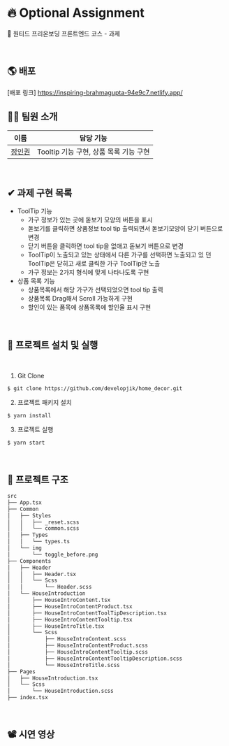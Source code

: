 # 🔥 Optional Assignment

🧱 원티드 프리온보딩 프론트엔드 코스 - 과제

<br/>

## 🌎 배포

[배포 링크]
https://inspiring-brahmagupta-94e9c7.netlify.app/
<br/>

## 👋🏻 팀원 소개

| 이름                                       | 담당 기능                                                          |
| ------------------------------------------ | ------------------------------------------------------------------ |
| [정인권](https://github.com/developjik)    | Tooltip 기능 구현, 상품 목록 기능 구현  |

<br/>

## ✔ 과제 구현 목록
- ToolTip 기능
  - 가구 정보가 있는 곳에 돋보기 모양의 버튼을 표시
  - 돋보기를 클릭하면 상품정보 tool tip 출력되면서 돋보기모양이 닫기 버튼으로 변경
  - 닫기 버튼을 클릭하면 tool tip을 없애고 돋보기 버튼으로 변경
  - ToolTip이 노출되고 있는 상태에서 다른 가구를 선택하면 노출되고 있 던 ToolTip은 닫히고 새로 클릭한 가구 ToolTip만 노출
  - 가구 정보는 2가지 형식에 맞게 나타나도록 구현
- 상품 목록 기능
  - 상품목록에서 해당 가구가 선택되었으면 tool tip 출력
  - 상품목록 Drag해서 Scroll 가능하게 구현
  - 할인이 있는 품목에 상품목록에 할인율 표시 구현

<br/>

## 🚀 프로젝트 설치 및 실행

<br/>

1. Git Clone

```plaintext
$ git clone https://github.com/developjik/home_decor.git
```

2. 프로젝트 패키지 설치

```plaintext
$ yarn install
```

3. 프로젝트 실행

```plaintext
$ yarn start
```

<br/>

## 🌲 프로젝트 구조
```bash
src
├── App.tsx
├── Common
│   ├── Styles
│   │   ├── _reset.scss
│   │   └── common.scss
│   ├── Types
│   │   └── types.ts
│   └── img
│       └── toggle_before.png
├── Components
│   ├── Header
│   │   ├── Header.tsx
│   │   └── Scss
│   │       └── Header.scss
│   └── HouseIntroduction
│       ├── HouseIntroContent.tsx
│       ├── HouseIntroContentProduct.tsx
│       ├── HouseIntroContentToolTipDescription.tsx
│       ├── HouseIntroContentTooltip.tsx
│       ├── HouseIntroTitle.tsx
│       └── Scss
│           ├── HouseIntroContent.scss
│           ├── HouseIntroContentProduct.scss
│           ├── HouseIntroContentTooltip.scss
│           ├── HouseIntroContentTooltipDescription.scss
│           └── HouseIntroTitle.scss
├── Pages
│   ├── HouseIntroduction.tsx
│   └── Scss
│       └── HouseIntroduction.scss
├── index.tsx
```
<br/>

## 📽 시연 영상




